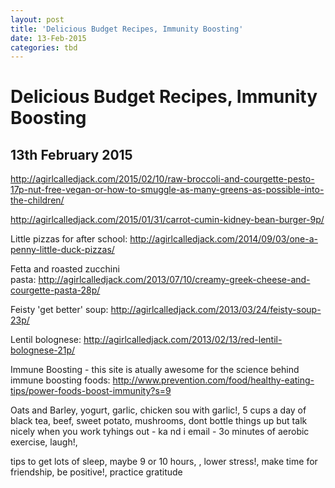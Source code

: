 ```yaml
---
layout: post
title: 'Delicious Budget Recipes, Immunity Boosting'
date: 13-Feb-2015
categories: tbd
---
```


# Delicious Budget Recipes, Immunity Boosting

## 13th February 2015

http://agirlcalledjack.com/2015/02/10/raw-broccoli-and-courgette-pesto-17p-nut-free-vegan-or-how-to-smuggle-as-many-greens-as-possible-into-the-children/

http://agirlcalledjack.com/2015/01/31/carrot-cumin-kidney-bean-burger-9p/

Little pizzas for after school: http://agirlcalledjack.com/2014/09/03/one-a-penny-little-duck-pizzas/

Fetta and roasted zucchini pasta: http://agirlcalledjack.com/2013/07/10/creamy-greek-cheese-and-courgette-pasta-28p/

Feisty 'get better' soup: http://agirlcalledjack.com/2013/03/24/feisty-soup-23p/

Lentil bolognese: http://agirlcalledjack.com/2013/02/13/red-lentil-bolognese-21p/

Immune Boosting - this site is atually awesome for the science behind immune boosting foods: http://www.prevention.com/food/healthy-eating-tips/power-foods-boost-immunity?s=9

Oats and Barley,   yogurt,   garlic, chicken sou with garlic!, 5 cups a day of black tea, beef, sweet potato, mushrooms, dont bottle things up but talk nicely when you work tyhings out - ka nd i email - 3o minutes of aerobic exercise, laugh!,

tips to get lots of sleep, maybe 9 or 10 hours, , lower stress!, make time for friendship, be positive!, practice gratitude

 

 
